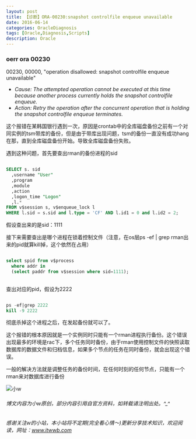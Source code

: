 ```yaml
---
layout: post
title: 【诊断】ORA-00230:snapshot controlfile enqueue unavailable
date: 2016-06-14
categories: OracleDiagnosis
tags: [Oracle,Diagnosis,Scripts]
description: Oracle
---
```



### oerr ora 00230

00230, 00000, "operation disallowed: snapshot controlfile enqueue unavailable"

- *Cause:  The attempted operation cannot be executed at this time because another process currently holds the snapshot controlfile enqueue.*
- *Action: Retry the operation after the concurrent operation that is holding the snapshot controlfile enqueue terminates.*

这个报错在某韩国银行遇到一次，原因是crontab中的全库磁盘备份之前有一个对同实例的tsm带库的备份，但是由于带库出现问题，tsm的备份一直没有成功hang在那，直到全库磁盘备份开始。导致全库磁盘备份失败。

遇到这种问题，首先要查出rman的备份进程的sid

```sql

SELECT s. sid
  ,username "User"
  ,program
  ,module
  ,action
  ,logon_time "Logon"
  ,l.*
FROM v$session s, v$enqueue_lock l
WHERE l.sid = s.sid and l.type = 'CF' AND l.id1 = 0 and l.id2 = 2;  

```

假设查出来的是sid：1111

接下来需要查出是哪个进程在锁着控制文件（注意，在os层ps -ef &#124; grep rman出来的pid就算kill掉，这个依然在占用）

```sql

select spid from v$process 
  where addr in
  (select paddr from v$session where sid=1111);
  
```
  
查出对应的pid，假设为2222

```sql

ps -ef|grep 2222
kill -9 2222

```

彻底杀掉这个进程之后，在发起备份就可以了。

这个报错的根本原因就是一个实例同时只能有一个rman进程执行备份。这个错误出现最多的环境是rac下，多个任务同时备份，由于rman使用控制文件的快照读取数据库的数据文件和归档信息，如果多个节点的任务在同时备份，就会出现这个错误。

一般的解决方法就是调整任务的备份时间，在任何时刻的任何节点，只能有一个rman来对数据库进行备份
 



![小w](https://wx2.sinaimg.cn/mw1024/891ecf4fly1fr361nvrcnj207w07sad7.jpg)

###### 博文内容为小w原创，部分内容引用自官方资料，如转载请注明出处。^_^

###### 感谢关注w的小站，本小站将不定期(完全看心情～)更新分享技术知识，欢迎阅读，网址：www.itwwb.com







